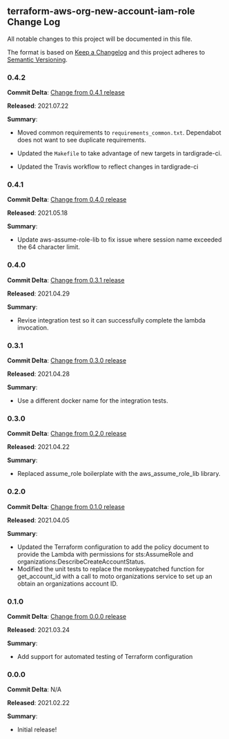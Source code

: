 ## terraform-aws-org-new-account-iam-role Change Log

All notable changes to this project will be documented in this file.

The format is based on [Keep a Changelog](http://keepachangelog.com/) and this project adheres to [Semantic Versioning](http://semver.org/).

### 0.4.2

**Commit Delta**: [Change from 0.4.1 release](https://github.com/plus3it/terraform-aws-org-new-account-trust-policy/compare/0.4.1...0.4.2)

**Released**: 2021.07.22

**Summary**:

*   Moved common requirements to `requirements_common.txt`.  Dependabot
    does not want to see duplicate requirements.

*   Updated the `Makefile` to take advantage of new targets in tardigrade-ci.

*   Updated the Travis workflow to reflect changes in tardigrade-ci

### 0.4.1

**Commit Delta**: [Change from 0.4.0 release](https://github.com/plus3it/terraform-aws-org-new-account-trust-policy/compare/0.4.0...0.4.1)

**Released**: 2021.05.18

**Summary**:

*   Update aws-assume-role-lib to fix issue where session name exceeded the 64
    character limit.

### 0.4.0

**Commit Delta**: [Change from 0.3.1 release](https://github.com/plus3it/terraform-aws-org-new-account-iam-role/compare/0.3.1...0.4.0)

**Released**: 2021.04.29

**Summary**:

*   Revise integration test so it can successfully complete the lambda
    invocation.

### 0.3.1

**Commit Delta**: [Change from 0.3.0 release](https://github.com/plus3it/terraform-aws-org-new-account-iam-role/compare/0.3.0...0.3.1)

**Released**: 2021.04.28

**Summary**:

*   Use a different docker name for the integration tests.

### 0.3.0

**Commit Delta**: [Change from 0.2.0 release](https://github.com/plus3it/terraform-aws-org-new-account-iam-role/compare/0.2.0...0.3.0)

**Released**: 2021.04.22

**Summary**:

*   Replaced assume_role boilerplate with the aws_assume_role_lib library.

### 0.2.0

**Commit Delta**: [Change from 0.1.0 release](https://github.com/plus3it/terraform-aws-org-new-account-iam-role/compare/0.1.0...0.2.0)

**Released**: 2021.04.05

**Summary**:

*   Updated the Terraform configuration to add the policy document to 
    provide the Lambda with permissions for sts:AssumeRole and 
    organizations:DescribeCreateAccountStatus.
*   Modified the unit tests to replace the monkeypatched function for
    get_account_id with a call to moto organizations service to set up an 
    obtain an organizations account ID.

### 0.1.0

**Commit Delta**: [Change from 0.0.0 release](https://github.com/plus3it/terraform-aws-org-new-account-iam-role/compare/0.0.0...0.1.0)

**Released**: 2021.03.24

**Summary**:

*   Add support for automated testing of Terraform configuration

### 0.0.0

**Commit Delta**: N/A

**Released**: 2021.02.22

**Summary**:

*   Initial release!
